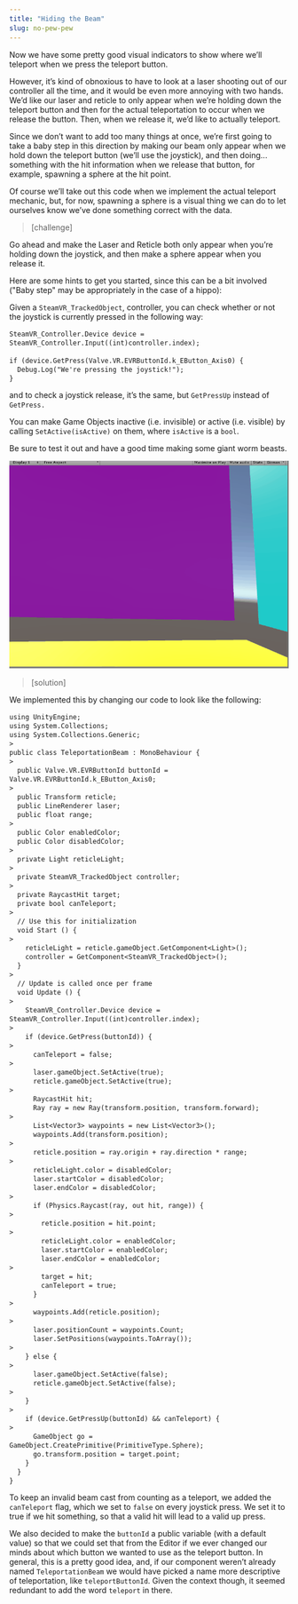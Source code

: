 ```yaml
---
title: "Hiding the Beam"
slug: no-pew-pew
---
```


Now we have some pretty good visual indicators to show where we’ll teleport when we press the teleport button.

However, it’s kind of obnoxious to have to look at a laser shooting out of our controller all the time, and it would be even more annoying with two hands. We’d like our laser and reticle to only appear when we’re holding down the teleport button and then for the actual teleportation to occur when we release the button. Then, when we release it, we’d like to actually teleport.

Since we don’t want to add too many things at once, we’re first going to take a baby step in this direction by making our beam only appear when we hold down the teleport button (we’ll use the joystick), and then doing... something with the hit information when we release that button, for example, spawning a sphere at the hit point.

Of course we’ll take out this code when we implement the actual teleport mechanic, but, for now, spawning a sphere is a visual thing we can do to let ourselves know we’ve done something correct with the data.

> [challenge]
>
Go ahead and make the Laser and Reticle both only appear when you’re holding down the joystick, and then make a sphere appear when you release it.

Here are some hints to get you started, since this can be a bit involved ("Baby step" may be appropriately in the case of a hippo):

Given a `SteamVR_TrackedObject`, controller, you can check whether or not the joystick is currently pressed in the following way:

```
SteamVR_Controller.Device device = SteamVR_Controller.Input((int)controller.index);

if (device.GetPress(Valve.VR.EVRButtonId.k_EButton_Axis0) {
  Debug.Log("We're pressing the joystick!");
}
```

and to check a joystick release, it’s the same, but `GetPressUp` instead of `GetPress.`

You can make Game Objects inactive (i.e. invisible) or active (i.e. visible) by calling `SetActive(isActive)` on them, where `isActive` is a `bool`.

Be sure to test it out and have a good time making some giant worm beasts.

![Having fun creating a Sphere Beast](../media/image31.gif)

> [solution]
>
We implemented this by changing our code to look like the following:
>
```
using UnityEngine;
using System.Collections;
using System.Collections.Generic;
>
public class TeleportationBeam : MonoBehaviour {
>
  public Valve.VR.EVRButtonId buttonId = Valve.VR.EVRButtonId.k_EButton_Axis0;
>
  public Transform reticle;
  public LineRenderer laser;
  public float range;
>
  public Color enabledColor;
  public Color disabledColor;
>
  private Light reticleLight;
>
  private SteamVR_TrackedObject controller;
>
  private RaycastHit target;
  private bool canTeleport;
>
  // Use this for initialization
  void Start () {
>
    reticleLight = reticle.gameObject.GetComponent<Light>();
    controller = GetComponent<SteamVR_TrackedObject>();
  }
>
  // Update is called once per frame
  void Update () {
>
    SteamVR_Controller.Device device = SteamVR_Controller.Input((int)controller.index);
>
    if (device.GetPress(buttonId)) {
>
      canTeleport = false;
>
      laser.gameObject.SetActive(true);
      reticle.gameObject.SetActive(true);
>
      RaycastHit hit;
      Ray ray = new Ray(transform.position, transform.forward);
>
      List<Vector3> waypoints = new List<Vector3>();
      waypoints.Add(transform.position);
>
      reticle.position = ray.origin + ray.direction * range;
>
      reticleLight.color = disabledColor;
      laser.startColor = disabledColor;
      laser.endColor = disabledColor;
>
      if (Physics.Raycast(ray, out hit, range)) {
>
        reticle.position = hit.point;
>
        reticleLight.color = enabledColor;
        laser.startColor = enabledColor;
        laser.endColor = enabledColor;
>
        target = hit;
        canTeleport = true;
      }
>
      waypoints.Add(reticle.position);
>
      laser.positionCount = waypoints.Count;
      laser.SetPositions(waypoints.ToArray());
>      
    } else {
>
      laser.gameObject.SetActive(false);
      reticle.gameObject.SetActive(false);
>
    }
>
    if (device.GetPressUp(buttonId) && canTeleport) {
>
      GameObject go = GameObject.CreatePrimitive(PrimitiveType.Sphere);
      go.transform.position = target.point;
    }
  }
}
```
>
To keep an invalid beam cast from counting as a teleport, we added the `canTeleport` flag, which we set to `false` on every joystick press. We set it to true if we hit something, so that a valid hit will lead to a valid up press.
>
We also decided to make the `buttonId` a public variable (with a default value) so that we could set that from the Editor if we ever changed our minds about which button we wanted to use as the teleport button. In
general, this is a pretty good idea, and, if our component weren’t already named `TeleportationBeam` we would have picked a name more descriptive of teleportation, like `teleportButtonId`. Given the context though, it seemed redundant to add the word `teleport` in there.

